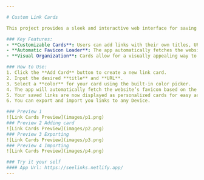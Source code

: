 ```yaml
---

# Custom Link Cards

This project provides a sleek and interactive web interface for saving and managing favorite links in customizable cards. Users can personalize each card with custom text, URLs, and colors, making it easy to visually organize and access their links.

### Key Features:
- **Customizable Cards**: Users can add links with their own titles, URLs, and colors.
- **Automatic Favicon Loader**: The app automatically fetches the website’s favicon based on the URL provided, giving the cards a professional and polished look.
- **Visual Organization**: Cards allow for a visually appealing way to manage and organize frequently visited links.

### How to Use:
1. Click the **Add Card** button to create a new link card.
2. Input the desired **title** and **URL**.
3. Select a **color** for your card using the built-in color picker.
4. The app will automatically fetch the website’s favicon based on the provided URL.
5. Your saved links are now displayed as personalized cards for easy access.
6. You can export and import you links to any Device.

### Preview 1
![Link Cards Preview](images/p1.png)
### Preview 2 Adding card
![Link Cards Preview](images/p2.png)
### Preview 3 Exporting
![Link Cards Preview](images/p3.png)
### Preview 4 Importing
![Link Cards Preview](images/p4.png)

### Try it your self
#### App Url: https://seelinks.netlify.app/
---
```

